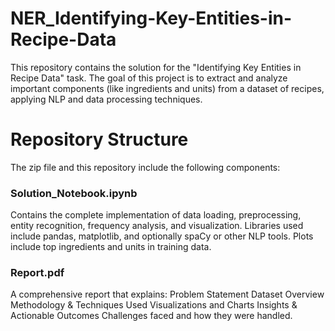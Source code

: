 # NER_Identifying-Key-Entities-in-Recipe-Data
This repository contains the solution for the "Identifying Key Entities in Recipe Data" task. The goal of this project is to extract and analyze important components (like ingredients and units) from a dataset of recipes, applying NLP and data processing techniques.

# Repository Structure
The zip file and this repository include the following components:

### Solution_Notebook.ipynb
Contains the complete implementation of data loading, preprocessing, entity recognition, frequency analysis, and visualization.
Libraries used include pandas, matplotlib, and optionally spaCy or other NLP tools.
Plots include top ingredients and units in training data.
### Report.pdf
A comprehensive report that explains:
Problem Statement
Dataset Overview
Methodology & Techniques Used
Visualizations and Charts
Insights & Actionable Outcomes
Challenges faced and how they were handled.
